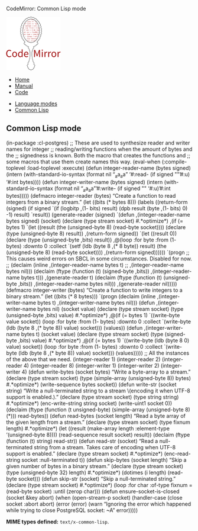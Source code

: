CodeMirror: Common Lisp mode

[<img src="../../doc/logo.png" id="logo" />](http://codemirror.net)

-   [Home](../../index.html)
-   [Manual](../../doc/manual.html)
-   [Code](https://github.com/marijnh/codemirror)

<!-- -->

-   [Language modes](../index.html)
-   <a href="#" class="active">Common Lisp</a>

Common Lisp mode
----------------

(in-package :cl-postgres) ;; These are used to synthesize reader and writer names for integer ;; reading/writing functions when the amount of bytes and the ;; signedness is known. Both the macro that creates the functions and ;; some macros that use them create names this way. (eval-when (:compile-toplevel :load-toplevel :execute) (defun integer-reader-name (bytes signed) (intern (with-standard-io-syntax (format nil “<sub>a</sub>a<sub>a</sub>a” ‘\#:read- (if signed ""’\#:u) ‘\#:int bytes)))) (defun integer-writer-name (bytes signed) (intern (with-standard-io-syntax (format nil “<sub>a</sub>a<sub>a</sub>a”’\#:write- (if signed "" ‘\#:u)’\#:int bytes))))) (defmacro integer-reader (bytes) “Create a function to read integers from a binary stream.” (let ((bits (\* bytes 8))) (labels ((return-form (signed) (if signed \`(if (logbitp ,(1- bits) result) (dpb result (byte ,(1- bits) 0) -1) result) \`result)) (generate-reader (signed) \`(defun ,(integer-reader-name bytes signed) (socket) (declare (type stream socket) \#.\*optimize\*) ,(if (= bytes 1) \`(let ((result (the (unsigned-byte 8) (read-byte socket)))) (declare (type (unsigned-byte 8) result)) ,(return-form signed)) \`(let ((result 0)) (declare (type (unsigned-byte ,bits) result)) ,@(loop :for byte :from (1- bytes) :downto 0 :collect \`(setf (ldb (byte 8 ,(\* 8 byte)) result) (the (unsigned-byte 8) (read-byte socket)))) ,(return-form signed)))))) \`(progn ;; This causes weird errors on SBCL in some circumstances. Disabled for now. ;; (declaim (inline ,(integer-reader-name bytes t) ;; ,(integer-reader-name bytes nil))) (declaim (ftype (function (t) (signed-byte ,bits)) ,(integer-reader-name bytes t))) ,(generate-reader t) (declaim (ftype (function (t) (unsigned-byte ,bits)) ,(integer-reader-name bytes nil))) ,(generate-reader nil))))) (defmacro integer-writer (bytes) “Create a function to write integers to a binary stream.” (let ((bits (\* 8 bytes))) \`(progn (declaim (inline ,(integer-writer-name bytes t) ,(integer-writer-name bytes nil))) (defun ,(integer-writer-name bytes nil) (socket value) (declare (type stream socket) (type (unsigned-byte ,bits) value) \#.\*optimize\*) ,@(if (= bytes 1) \`((write-byte value socket)) (loop :for byte :from (1- bytes) :downto 0 :collect \`(write-byte (ldb (byte 8 ,(\* byte 8)) value) socket))) (values)) (defun ,(integer-writer-name bytes t) (socket value) (declare (type stream socket) (type (signed-byte ,bits) value) \#.\*optimize\*) ,@(if (= bytes 1) \`((write-byte (ldb (byte 8 0) value) socket)) (loop :for byte :from (1- bytes) :downto 0 :collect \`(write-byte (ldb (byte 8 ,(\* byte 8)) value) socket))) (values))))) ;; All the instances of the above that we need. (integer-reader 1) (integer-reader 2) (integer-reader 4) (integer-reader 8) (integer-writer 1) (integer-writer 2) (integer-writer 4) (defun write-bytes (socket bytes) “Write a byte-array to a stream.” (declare (type stream socket) (type (simple-array (unsigned-byte 8)) bytes) \#.\*optimize\*) (write-sequence bytes socket)) (defun write-str (socket string) “Write a null-terminated string to a stream \\(encoding it when UTF-8 support is enabled.).” (declare (type stream socket) (type string string) \#.\*optimize\*) (enc-write-string string socket) (write-uint1 socket 0)) (declaim (ftype (function (t unsigned-byte) (simple-array (unsigned-byte 8) (\*))) read-bytes)) (defun read-bytes (socket length) “Read a byte array of the given length from a stream.” (declare (type stream socket) (type fixnum length) \#.\*optimize\*) (let ((result (make-array length :element-type ’(unsigned-byte 8)))) (read-sequence result socket) result)) (declaim (ftype (function (t) string) read-str)) (defun read-str (socket) “Read a null-terminated string from a stream. Takes care of encoding when UTF-8 support is enabled.” (declare (type stream socket) \#.\*optimize\*) (enc-read-string socket :null-terminated t)) (defun skip-bytes (socket length) “Skip a given number of bytes in a binary stream.” (declare (type stream socket) (type (unsigned-byte 32) length) \#.\*optimize\*) (dotimes (i length) (read-byte socket))) (defun skip-str (socket) “Skip a null-terminated string.” (declare (type stream socket) \#.\*optimize\*) (loop :for char :of-type fixnum = (read-byte socket) :until (zerop char))) (defun ensure-socket-is-closed (socket &key abort) (when (open-stream-p socket) (handler-case (close socket :abort abort) (error (error) (warn “Ignoring the error which happened while trying to close PostgreSQL socket: ~A” error)))))

**MIME types defined:** `text/x-common-lisp`.
